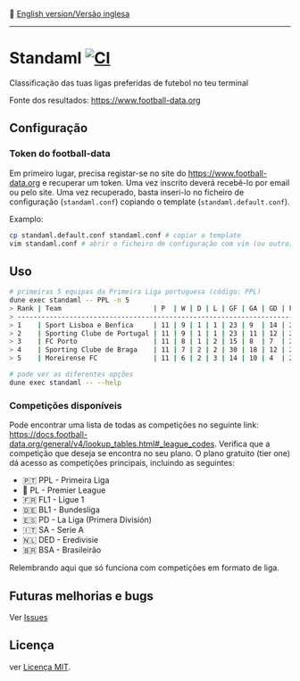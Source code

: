 :england: [English version/Versão inglesa](README-en.md)
***

# Standaml [![CI](https://github.com/TheLusitanianKing/Standaml/actions/workflows/docker-image.yml/badge.svg)](https://github.com/TheLusitanianKing/Standaml/actions/workflows/docker-image.yml)
Classificação das tuas ligas preferidas de futebol no teu terminal

Fonte dos resultados: https://www.football-data.org

## Configuração

### Token do football-data
Em primeiro lugar, precisa registar-se no site do https://www.football-data.org e recuperar um token. Uma vez inscrito deverá recebê-lo por email ou pelo site.
Uma vez recuperado, basta inseri-lo no ficheiro de configuração (`standaml.conf`) copiando o template (`standaml.default.conf`).

Examplo:
```bash
cp standaml.default.conf standaml.conf # copiar o template
vim standaml.conf # abrir o ficheiro de configuração com vim (ou outro) e inserir o token no lugar adequado
```

## Uso

```bash
# primeiras 5 equipas da Primeira Liga portuguesa (código: PPL)
dune exec standaml -- PPL -n 5
> Rank | Team                       | P  | W | D | L | GF | GA | GD | Points
> --------------------------------------------------------------------------
> 1    | Sport Lisboa e Benfica     | 11 | 9 | 1 | 1 | 23 | 9  | 14 | 28    
> 2    | Sporting Clube de Portugal | 11 | 9 | 1 | 1 | 23 | 11 | 12 | 28    
> 3    | FC Porto                   | 11 | 8 | 1 | 2 | 15 | 8  | 7  | 25    
> 4    | Sporting Clube de Braga    | 11 | 7 | 2 | 2 | 30 | 18 | 12 | 23    
> 5    | Moreirense FC              | 11 | 6 | 2 | 3 | 14 | 10 | 4  | 20    

# pode ver as diferentes opções
dune exec standaml -- --help
```

### Competições disponíveis
Pode encontrar uma lista de todas as competições no seguinte link: https://docs.football-data.org/general/v4/lookup_tables.html#_league_codes.
Verifica que a competição que deseja se encontra no seu plano.
O plano gratuito (tier one) dá acesso as competições principais, incluindo as seguintes:

* :portugal: PPL - Primeira Liga
* :england: PL - Premier League
* :fr: FL1 - Ligue 1
* :de: BL1 - Bundesliga
* :es: PD - La Liga (Primera División)
* :it: SA - Serie A 
* :netherlands: DED - Eredivisie
* :brazil: BSA - Brasileirão

Relembrando aqui que só funciona com competições em formato de liga.

## Futuras melhorias e bugs
Ver [Issues](https://github.com/TheLusitanianKing/Standaml/issues)

## Licença
ver [Licença MIT](LICENSE).
